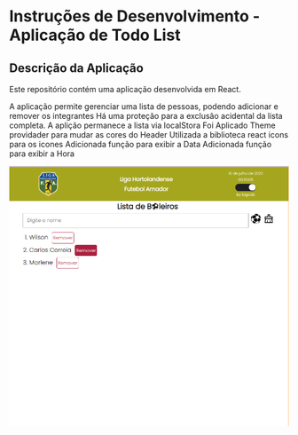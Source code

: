 # Instruções de Desenvolvimento - Aplicação de Todo List

## Descrição da Aplicação

Este repositório contém uma aplicação desenvolvida em React.

A aplicação permite gerenciar uma lista de pessoas, podendo adicionar e remover os integrantes
Há uma proteção para a exclusão acidental da lista completa.
A aplição permanece a lista via localStora
Foi Aplicado Theme providader para mudar as cores do Header
Utilizada a biblioteca react icons para os icones
Adicionada função para exibir a Data
Adicionada função para exibir a Hora

![Alt text](boleiros.png)
